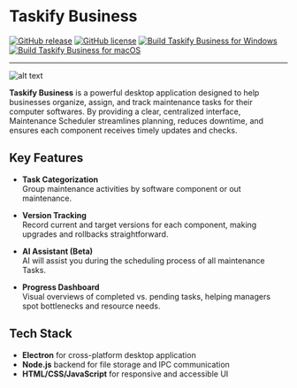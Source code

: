 # Taskify Business
[![GitHub release](https://img.shields.io/github/v/release/Play-Epik-Inc/Taskify-Business?color=009dff)](https://github.com/Play-Epik-Inc/Taskify-Business/releases/latest) [![GitHub license](https://img.shields.io/badge/license-Apache-blue.svg)](https://github.com/Play-Epik-Inc/Taskify-Business/blob/main/LICENSE) [![Build Taskify Business for Windows](https://github.com/Play-Epik-Inc/Taskify-Business/actions/workflows/windows.yml/badge.svg?branch=dev)](https://github.com/Play-Epik-Inc/Taskify-Business/actions/workflows/windows.yml) [![Build Taskify Business for macOS](https://github.com/Play-Epik-Inc/Taskify-Business/actions/workflows/macOs.yml/badge.svg)](https://github.com/Play-Epik-Inc/Taskify-Business/actions/workflows/macOs.yml)
<hr>

![alt text](https://github.com/Play-Epik-Inc/Taskify-Business/blob/main/src/assets/gitImages/git_slide1.png "Main Page")

**Taskify Business** is a powerful desktop application designed to help businesses organize, assign, and track maintenance tasks for their computer softwares. 
By providing a clear, centralized interface, Maintenance Scheduler streamlines planning, reduces downtime, and ensures each component receives timely updates and checks.

## Key Features

- **Task Categorization**  
  Group maintenance activities by software component or out maintenance.
  
- **Version Tracking**  
  Record current and target versions for each component, making upgrades and rollbacks straightforward.
  
- **AI Assistant (Beta)**  
  AI will assist you during the scheduling process of all maintenance Tasks.
  
- **Progress Dashboard**  
  Visual overviews of completed vs. pending tasks, helping managers spot bottlenecks and resource needs.

## Tech Stack

- **Electron** for cross-platform desktop application
- **Node.js** backend for file storage and IPC communication
- **HTML/CSS/JavaScript** for responsive and accessible UI
